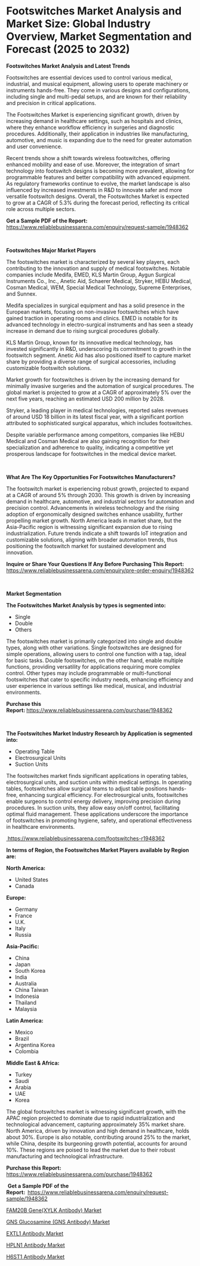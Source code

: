 <p><h1>Footswitches Market Analysis and Market Size: Global Industry Overview, Market Segmentation and Forecast (2025 to 2032)</h1></p><p><strong>Footswitches Market Analysis and Latest Trends</strong></p>
<p><p>Footswitches are essential devices used to control various medical, industrial, and musical equipment, allowing users to operate machinery or instruments hands-free. They come in various designs and configurations, including single and multi-pedal setups, and are known for their reliability and precision in critical applications.</p><p>The Footswitches Market is experiencing significant growth, driven by increasing demand in healthcare settings, such as hospitals and clinics, where they enhance workflow efficiency in surgeries and diagnostic procedures. Additionally, their application in industries like manufacturing, automotive, and music is expanding due to the need for greater automation and user convenience. </p><p>Recent trends show a shift towards wireless footswitches, offering enhanced mobility and ease of use. Moreover, the integration of smart technology into footswitch designs is becoming more prevalent, allowing for programmable features and better compatibility with advanced equipment. As regulatory frameworks continue to evolve, the market landscape is also influenced by increased investments in R&D to innovate safer and more versatile footswitch designs. Overall, the Footswitches Market is expected to grow at a CAGR of 5.3% during the forecast period, reflecting its critical role across multiple sectors.</p></p>
<p><strong>Get a Sample PDF of the Report:&nbsp;</strong> <a href="https://www.reliablebusinessarena.com/enquiry/request-sample/1948362?utm_campaign=2175&utm_medium=2&utm_source=Github&utm_content=ia&utm_term=03032025&utm_id=footswitches">https://www.reliablebusinessarena.com/enquiry/request-sample/1948362</a></p>
<p>&nbsp;</p>
<p><strong>Footswitches Major Market Players</strong></p>
<p><p>The footswitches market is characterized by several key players, each contributing to the innovation and supply of medical footswitches. Notable companies include Medifa, EMED, KLS Martin Group, Aygun Surgical Instruments Co., Inc., Anetic Aid, Schaerer Medical, Stryker, HEBU Medical, Cosman Medical, WEM, Special Medical Technology, Supreme Enterprises, and Sunnex.</p><p>Medifa specializes in surgical equipment and has a solid presence in the European markets, focusing on non-invasive footswitches which have gained traction in operating rooms and clinics. EMED is notable for its advanced technology in electro-surgical instruments and has seen a steady increase in demand due to rising surgical procedures globally.</p><p>KLS Martin Group, known for its innovative medical technology, has invested significantly in R&D, underscoring its commitment to growth in the footswitch segment. Anetic Aid has also positioned itself to capture market share by providing a diverse range of surgical accessories, including customizable footswitch solutions.</p><p>Market growth for footswitches is driven by the increasing demand for minimally invasive surgeries and the automation of surgical procedures. The global market is projected to grow at a CAGR of approximately 5% over the next five years, reaching an estimated USD 200 million by 2028.</p><p>Stryker, a leading player in medical technologies, reported sales revenues of around USD 18 billion in its latest fiscal year, with a significant portion attributed to sophisticated surgical apparatus, which includes footswitches.</p><p>Despite variable performance among competitors, companies like HEBU Medical and Cosman Medical are also gaining recognition for their specialization and adherence to quality, indicating a competitive yet prosperous landscape for footswitches in the medical device market.</p></p>
<p>&nbsp;</p>
<p><strong>What Are The Key Opportunities For Footswitches Manufacturers?</strong></p>
<p><p>The footswitch market is experiencing robust growth, projected to expand at a CAGR of around 5% through 2030. This growth is driven by increasing demand in healthcare, automotive, and industrial sectors for automation and precision control. Advancements in wireless technology and the rising adoption of ergonomically designed switches enhance usability, further propelling market growth. North America leads in market share, but the Asia-Pacific region is witnessing significant expansion due to rising industrialization. Future trends indicate a shift towards IoT integration and customizable solutions, aligning with broader automation trends, thus positioning the footswitch market for sustained development and innovation.</p></p>
<p><strong>Inquire or Share Your Questions If Any Before Purchasing This Report:</strong> <a href="https://www.reliablebusinessarena.com/enquiry/pre-order-enquiry/1948362?utm_campaign=2175&utm_medium=2&utm_source=Github&utm_content=ia&utm_term=03032025&utm_id=footswitches">https://www.reliablebusinessarena.com/enquiry/pre-order-enquiry/1948362</a></p>
<p>&nbsp;</p>
<p><strong>Market Segmentation</strong></p>
<p><strong>The Footswitches Market Analysis by types is segmented into:</strong></p>
<p><ul><li>Single</li><li>Double</li><li>Others</li></ul></p>
<p><p>The footswitches market is primarily categorized into single and double types, along with other variations. Single footswitches are designed for simple operations, allowing users to control one function with a tap, ideal for basic tasks. Double footswitches, on the other hand, enable multiple functions, providing versatility for applications requiring more complex control. Other types may include programmable or multi-functional footswitches that cater to specific industry needs, enhancing efficiency and user experience in various settings like medical, musical, and industrial environments.</p></p>
<p><strong>Purchase this Report:&nbsp;</strong><a href="https://www.reliablebusinessarena.com/purchase/1948362?utm_campaign=2175&utm_medium=2&utm_source=Github&utm_content=ia&utm_term=03032025&utm_id=footswitches">https://www.reliablebusinessarena.com/purchase/1948362</a></p>
<p>&nbsp;</p>
<p><strong>The Footswitches Market Industry Research by Application is segmented into:</strong></p>
<p><ul><li>Operating Table</li><li>Electrosurgical Units</li><li>Suction Units</li></ul></p>
<p><p>The footswitches market finds significant applications in operating tables, electrosurgical units, and suction units within medical settings. In operating tables, footswitches allow surgical teams to adjust table positions hands-free, enhancing surgical efficiency. For electrosurgical units, footswitches enable surgeons to control energy delivery, improving precision during procedures. In suction units, they allow easy on/off control, facilitating optimal fluid management. These applications underscore the importance of footswitches in promoting hygiene, safety, and operational effectiveness in healthcare environments.</p></p>
<p><a href="https://www.reliablebusinessarena.com/footswitches-r1948362?utm_campaign=2175&utm_medium=2&utm_source=Github&utm_content=ia&utm_term=03032025&utm_id=footswitches">&nbsp;https://www.reliablebusinessarena.com/footswitches-r1948362</a></p>
<p><strong>In terms of Region, the Footswitches Market Players available by Region are:</strong></p>
<p>
    <p> <strong> North America: </strong>
        <ul>
            <li>United States</li>
            <li>Canada</li>
        </ul>
        </p> 
    <p> <strong> Europe: </strong>
        <ul>
            <li>Germany</li>
            <li>France</li>
            <li>U.K.</li>
            <li>Italy</li>
            <li>Russia</li>
        </ul>
        </p> 
    <p> <strong> Asia-Pacific: </strong>
        <ul>
            <li>China</li>
            <li>Japan</li>
            <li>South Korea</li>
            <li>India</li>
            <li>Australia</li>
            <li>China Taiwan</li>
            <li>Indonesia</li>
            <li>Thailand</li>
            <li>Malaysia</li>
        </ul>
        </p> 
    <p> <strong> Latin America: </strong>
        <ul>
            <li>Mexico</li>
            <li>Brazil</li>
            <li>Argentina Korea</li>
            <li>Colombia</li>
        </ul>
        </p> 
    <p> <strong> Middle East & Africa: </strong>
        <ul>
            <li>Turkey</li>
            <li>Saudi</li>
            <li>Arabia</li>
            <li>UAE</li>
            <li>Korea</li>
        </ul>
    </p>
    </p>
<p><p>The global footswitches market is witnessing significant growth, with the APAC region projected to dominate due to rapid industrialization and technological advancement, capturing approximately 35% market share. North America, driven by innovation and high demand in healthcare, holds about 30%. Europe is also notable, contributing around 25% to the market, while China, despite its burgeoning growth potential, accounts for around 10%. These regions are poised to lead the market due to their robust manufacturing and technological infrastructure.</p></p>
<p><strong>Purchase this Report: </strong><a href="https://www.reliablebusinessarena.com/purchase/1948362?utm_campaign=2175&utm_medium=2&utm_source=Github&utm_content=ia&utm_term=03032025&utm_id=footswitches">https://www.reliablebusinessarena.com/purchase/1948362</a></p>
<p>&nbsp;<strong>Get a Sample PDF of the Report:&nbsp;&nbsp;</strong><a href="https://www.reliablebusinessarena.com/enquiry/request-sample/1948362?utm_campaign=2175&utm_medium=2&utm_source=Github&utm_content=ia&utm_term=03032025&utm_id=footswitches">https://www.reliablebusinessarena.com/enquiry/request-sample/1948362</a></p>
<p><strong></strong></p>
<p><p><a href="https://github.com/snelldimkeod/Market-Research-Report-List-1/blob/main/fam20b-genexylk-antibody-market.md?utm_campaign=2175&utm_medium=2&utm_source=Github&utm_content=ia&utm_term=03032025&utm_id=footswitches">FAM20B Gene(XYLK Antibody) Market</a></p><p><a href="https://github.com/WillieWoodard/Market-Research-Report-List-7/blob/main/gns-glucosamine-gns-antibody-market.md?utm_campaign=2175&utm_medium=2&utm_source=Github&utm_content=ia&utm_term=03032025&utm_id=footswitches">GNS Glucosamine (GNS Antibody) Market</a></p><p><a href="https://github.com/gakpasulgun/Market-Research-Report-List-1/blob/main/extl1-antibody-market.md?utm_campaign=2175&utm_medium=2&utm_source=Github&utm_content=ia&utm_term=03032025&utm_id=footswitches">EXTL1 Antibody Market</a></p><p><a href="https://github.com/marloy8/Market-Research-Report-List-7/blob/main/hpln1-antibody-market.md?utm_campaign=2175&utm_medium=2&utm_source=Github&utm_content=ia&utm_term=03032025&utm_id=footswitches">HPLN1 Antibody Market</a></p><p><a href="https://github.com/hgf64gh/Market-Research-Report-List-1/blob/main/h6st1-antibody-market.md?utm_campaign=2175&utm_medium=2&utm_source=Github&utm_content=ia&utm_term=03032025&utm_id=footswitches">H6ST1 Antibody Market</a></p></p>